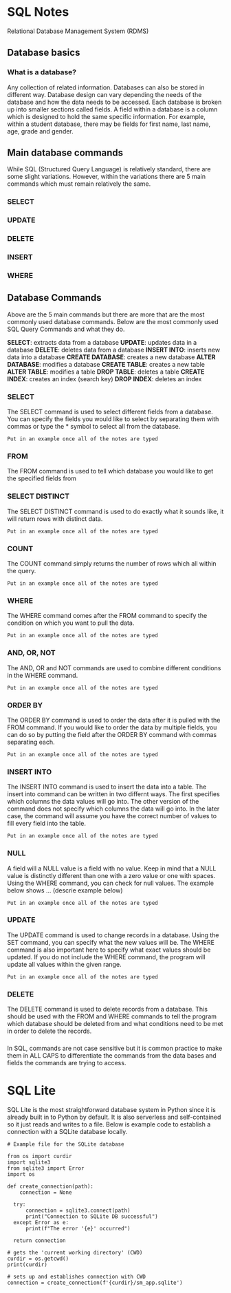 # SQL Notes

Relational Database Management System (RDMS)
## Database basics

### What is a database?
Any collection of related information. Databases can also be stored in different way. Database design can vary depending the needs of the database and how the data needs to be accessed. Each database is broken up into smaller sections called fields. A field within a database is a column which is designed to hold the same specific information. For example, within a student database, there may be fields for first name, last name, age, grade and gender.

## Main database commands
While SQL (Structured Query Language) is relatively standard, there are some slight variations. However, within the variations there are 5 main commands which must remain relatively the same.

### SELECT

### UPDATE

### DELETE

### INSERT

### WHERE

## Database Commands
Above are the 5 main commands but there are more that are the most commonly used database commands. Below are the most commonly used SQL Query Commands and what they do.

**SELECT**: extracts data from a database
**UPDATE**: updates data in a database
**DELETE**: deletes data from a database
**INSERT INTO**: inserts new data into a database
**CREATE DATABASE**: creates a new database
**ALTER DATABASE**: modifies a database
**CREATE TABLE**: creates a new table
**ALTER TABLE**: modifies a table
**DROP TABLE**: deletes a table
**CREATE INDEX**: creates an index (search key)
**DROP INDEX**: deletes an index

### SELECT 
The SELECT command is used to select different fields from a database. You can specify the fields you would like to select by separating them with commas or type the * symbol to select all from the database.

    Put in an example once all of the notes are typed
    
### FROM
The FROM command is used to tell which database you would like to get the specified fields from
    
### SELECT DISTINCT
The SELECT DISTINCT command is used to do exactly what it sounds like, it will return rows with distinct data.

    Put in an example once all of the notes are typed

### COUNT
The COUNT command simply returns the number of rows which all within the query.

    Put in an example once all of the notes are typed

### WHERE
The WHERE command comes after the FROM command to specify the condition on which you want to pull the data.

    Put in an example once all of the notes are typed

### AND, OR, NOT
The AND, OR and NOT commands are used to combine different conditions in the WHERE command.

    Put in an example once all of the notes are typed
    
### ORDER BY
The ORDER BY command is used to order the data after it is pulled with the FROM command. If you would like to order the data by multiple fields, you can do so by putting the field after the ORDER BY command with commas separating each.

    Put in an example once all of the notes are typed
    
### INSERT INTO
The INSERT INTO command is used to insert the data into a table. The insert into command can be written in two differnt ways. The first specifies which columns the data values will go into. The other version of the command does not specify which columns the data will go into. In the later case, the command will assume you have the correct number of values to fill every field into the table.

    Put in an example once all of the notes are typed
    
### NULL
A field will a NULL value is a field with no value. Keep in mind that a NULL value is distinctly different than one with a zero value or one with spaces. Using the WHERE command, you can check for null values. The example below shows ... (descrie example below)

    Put in an example once all of the notes are typed
    
### UPDATE
The UPDATE command is used to change records in a database. Using the SET command, you can specify what the new values will be. The WHERE command is also important here to specify what exact values should be updated. If you do not include the WHERE command, the program will update all values within the given range.

    Put in an example once all of the notes are typed
    
### DELETE
The DELETE command is used to delete records from a database. This should be used with the FROM and WHERE commands to tell the program which database should be deleted from and what conditions need to be met in order to delete the records.

### 

In SQL, commands are not case sensitive but it is common practice to make them in ALL CAPS to differentiate the commands from the data bases and fields the commands are trying to access.



# SQL Lite
SQL Lite is the most straightforward database system in Python since it is already built in to Python by default. It is also serverless and self-contained so it just reads and writes to a file. Below is example code to establish a connection with a SQLite database locally.

    # Example file for the SQLite database

    from os import curdir
    import sqlite3
    from sqlite3 import Error
    import os

    def create_connection(path):
        connection = None

      try:
          connection = sqlite3.connect(path)
          print("Connection to SQLite DB successful")
      except Error as e:
          print(f"The error '{e}' occurred")

      return connection

    # gets the 'current working directory' (CWD)
    curdir = os.getcwd()
    print(curdir)

    # sets up and establishes connection with CWD
    connection = create_connection(f'{curdir}/sm_app.sqlite')
